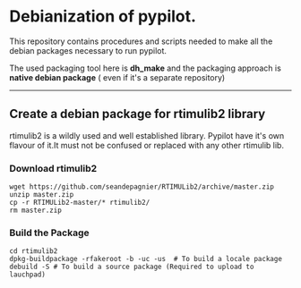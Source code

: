 # Debianization of pypilot.
This repository contains procedures and scripts needed to make all the debian packages necessary to run pypilot. 

The used packaging tool here is **dh_make** and the packaging approach is **native debian package** ( even if it's a separate repository)

---

## Create a debian package for rtimulib2 library 
rtimulib2 is a wildly used and well established library. Pypilot have it's own flavour of it.It must not be confused or replaced with any other rtimulib lib.

### Download rtimulib2
```
wget https://github.com/seandepagnier/RTIMULib2/archive/master.zip
unzip master.zip
cp -r RTIMULib2-master/* rtimulib2/
rm master.zip
```

### Build the Package
```
cd rtimulib2
dpkg-buildpackage -rfakeroot -b -uc -us  # To build a locale package 
debuild -S # To build a source package (Required to upload to lauchpad)
```

